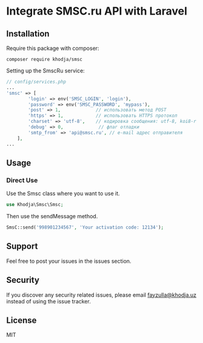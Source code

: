 # Integrate SMSC.ru API with Laravel

## Installation

 Require this package with composer:


```
composer require khodja/smsc
```

Setting up the SmscRu service:

```php
// config/services.php
...
'smsc' => [
        'login' => env('SMSC_LOGIN', 'login'),
        'password' => env('SMSC_PASSWORD', 'mypass'),
        'post' => 1,             // использовать метод POST
        'https' => 1,            // использовать HTTPS протокол
        'charset' => 'utf-8',    // кодировка сообщения: utf-8, koi8-r или windows-1251 (по умолчанию)
        'debug' => 0,             // флаг отладки
        'smtp_from' => 'api@smsc.ru', // e-mail адрес отправителя
    ],
...
```



## Usage

### Direct Use

Use the Smsc class where you want to use it.

```php
use Khodja\Smsc\Smsc;
```

Then use the sendMessage method.

```php
SmsC::send('998901234567', 'Your activation code: 12134');
```

## Support

Feel free to post your issues in the issues section.

## Security

If you discover any security related issues, please email fayzulla@khodja.uz instead of using the issue tracker.

## License

MIT


